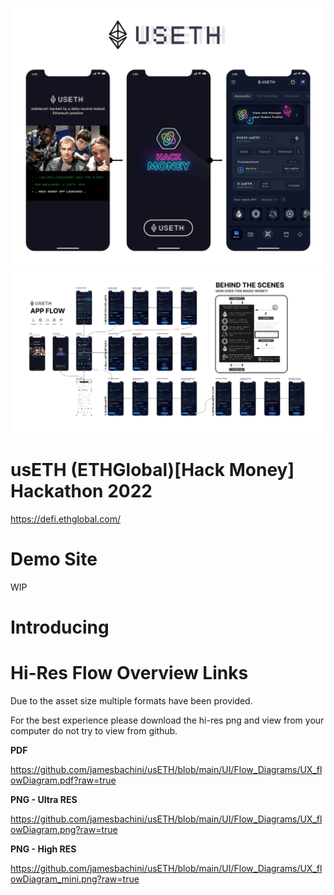 ![image](./usETH_Overview.png)
[![image](./Flow_Diagrams/UX_flowDiagram_micro.png)](https://github.com/jamesbachini/usETH/blob/main/UI/Flow_Diagrams/UX_flowDiagram.png?raw=true)


# usETH (ETHGlobal)[Hack Money] Hackathon 2022
https://defi.ethglobal.com/

# Demo Site
WIP


# Introducing 

# Hi-Res Flow Overview Links

Due to the asset size multiple formats have been provided.

For the best experience please download the hi-res png and view from your computer do not try to view from github.

**PDF**

https://github.com/jamesbachini/usETH/blob/main/UI/Flow_Diagrams/UX_flowDiagram.pdf?raw=true

**PNG - Ultra RES**

https://github.com/jamesbachini/usETH/blob/main/UI/Flow_Diagrams/UX_flowDiagram.png?raw=true

**PNG - High RES**

https://github.com/jamesbachini/usETH/blob/main/UI/Flow_Diagrams/UX_flowDiagram_mini.png?raw=true
